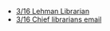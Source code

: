 * [3/16 Lehman Librarian](Issues/lehman-librarian-3-16)
* [3/16 Chief librarians email](Issues/chief-librarian-email-3-16)
